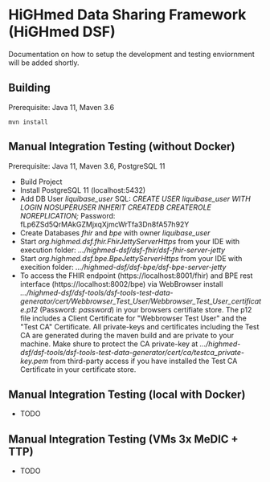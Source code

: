 # HiGHmed Data Sharing Framework (HiGHmed DSF)

Documentation on how to setup the development and testing enviornment will be added shortly.

## Building
Prerequisite: Java 11, Maven 3.6

```
mvn install
```

## Manual Integration Testing (without Docker)
Prerequisite: Java 11, Maven 3.6, PostgreSQL 11

* Build Project
* Install PostgreSQL 11 (localhost:5432)
* Add DB User *liquibase_user* SQL: *CREATE USER liquibase_user WITH LOGIN NOSUPERUSER INHERIT CREATEDB CREATEROLE NOREPLICATION;* Password: fLp6ZSd5QrMAkGZMjxqXjmcWrTfa3Dn8fA57h92Y
* Create Databases *fhir* and *bpe* with owner *liquibase_user*
* Start *org.highmed.dsf.fhir.FhirJettyServerHttps* from your IDE with execution folder: *.../highmed-dsf/dsf-fhir/dsf-fhir-server-jetty*
* Start *org.highmed.dsf.bpe.BpeJettyServerHttps* from your IDE with execition folder: *.../highmed-dsf/dsf-bpe/dsf-bpe-server-jetty*
* To access the FHIR endpoint (https://localhost:8001/fhir) and BPE rest interface (https://localhost:8002/bpe) via WebBrowser install *.../highmed-dsf/dsf-tools/dsf-tools-test-data-generator/cert/Webbrowser_Test_User/Webbrowser_Test_User_certificate.p12* (Password: *password*) in your browsers certifiate store. The p12 file includes a Client Certificate for "Webbrowser Test User" and the "Test CA" Certificate. All private-keys and certificates including the Test CA are generated during the maven build and are private to your machine. Make shure to protect the CA private-key at *.../highmed-dsf/dsf-tools/dsf-tools-test-data-generator/cert/ca/testca_private-key.pem* from third-party access if you have installed the Test CA Certificate in your certificate store.

## Manual Integration Testing (local with Docker)
* TODO

## Manual Integration Testing (VMs 3x MeDIC + TTP)
* TODO
